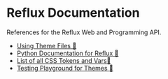 # Reflux Documentation

References for the Reflux Web and Programming API.

+ [Using Theme Files 🔗](Themes.md)
+ [Python Documentation for Reflux 🔗](Docs.md)
+ [List of all CSS Tokens and Vars🔗](Tokens.yaml)
+ [Testing Playground for Themes 🔗](https://playground.reflux.repl.co/)